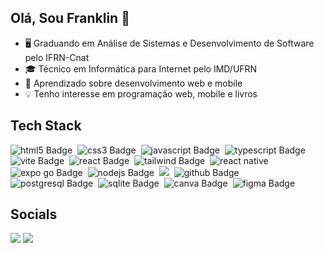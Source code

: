 ## Olá, Sou Franklin 👋

- 🖥️ Graduando em Análise de Sistemas e Desenvolvimento de Software pelo IFRN-Cnat
- 🎓 Técnico em Informática para Internet pelo IMD/UFRN
- 🌱 Aprendizado sobre desenvolvimento web e mobile
- 💡 Tenho interesse em programação web, mobile e livros

## Tech Stack
<div>
  <img src="https://img.shields.io/badge/Html5-red?style=for-the-badge&logo=HTML5&logoColor=white" alt="html5 Badge" target="_blank">&nbsp;
  <img src="https://img.shields.io/badge/CSS3-blue?style=for-the-badge&logo=CSS3&logoColor=white" alt="css3 Badge" target="_blank">&nbsp;
  <img src="https://img.shields.io/badge/JavaScript-F7DF1E?style=for-the-badge&logo=javascript&logoColor=black" alt="javascript Badge" target="_blank">&nbsp;
  <img src="https://img.shields.io/badge/TypeScript-007ACC?style=for-the-badge&logo=typescript&logoColor=white" alt="typescript Badge" target="_blank">&nbsp;
  <img src="https://img.shields.io/badge/Vite-%23864CBA?style=for-the-badge&logo=Vite&logoColor=white" alt="vite Badge" target="_blank">&nbsp;
  <img src="https://img.shields.io/badge/React-20232A?style=for-the-badge&logo=react&logoColor=61DAFB" alt="react Badge" target="_blank">&nbsp;
  <img src="https://img.shields.io/badge/Tailwind%20Css-%2358D3F7?style=for-the-badge&logo=tailwind%20css&logoColor=blue" alt="tailwind Badge" target="_blank">&nbsp;
  <img src="https://img.shields.io/badge/React%20Native-blue?style=for-the-badge&logo=react&logoColor=white" alt="react native" target="_blank">&nbsp;
  <img src="https://img.shields.io/badge/Expo-black?style=for-the-badge&logo=EXPO" alt="expo go Badge" target="_blank">&nbsp;
  <img src="https://img.shields.io/badge/node.js-%23088A29?style=for-the-badge&logo=node.js&logoColor=white" alt="nodejs Badge" target="_blank">&nbsp;
  <img src="https://img.shields.io/badge/Python-FFD43B?style=for-the-badge&logo=python&logoColor=blue" target="_blank">&nbsp;
  <img src="https://img.shields.io/badge/github-black?style=for-the-badge&logo=github&logoColor=white" alt="github Badge" target="_blank">&nbsp;
  <img src="https://img.shields.io/badge/postgresql-%23045FB4?style=for-the-badge&logo=postgresql&logoColor=white" alt="postgresql Badge" target="_blank">&nbsp;
  <img src="https://img.shields.io/badge/SQLITE-%2307405E?style=for-the-badge&logo=SQLITE&logoColor=white" alt="sqlite Badge" target="_blank">&nbsp;
  <img src="https://img.shields.io/badge/canva-%2300BBC6?style=for-the-badge&logo=canva&logoColor=white" alt="canva Badge" target="_blank">&nbsp;
  <img src="https://img.shields.io/badge/figma-%23FF7237?style=for-the-badge&logo=figma&logoColor=white" alt="figma Badge" target="_blank">&nbsp;
</div>

## Socials
<div> 
  <a href="mailto:franklinb.oliveira2@gmail.com" target="_blank"><img src="https://img.shields.io/badge/Gmail-D14836?style=for-the-badge&logo=gmail&logoColor=white" target="_blank"></a>
  <a href="https://www.linkedin.com/in/franklin-barbosa-67b507230/" target="_blank"><img src="https://img.shields.io/badge/-LinkedIn-%230077B5?style=for-the-badge&logo=linkedin&logoColor=white" target="_blank"></a> 
</div>

